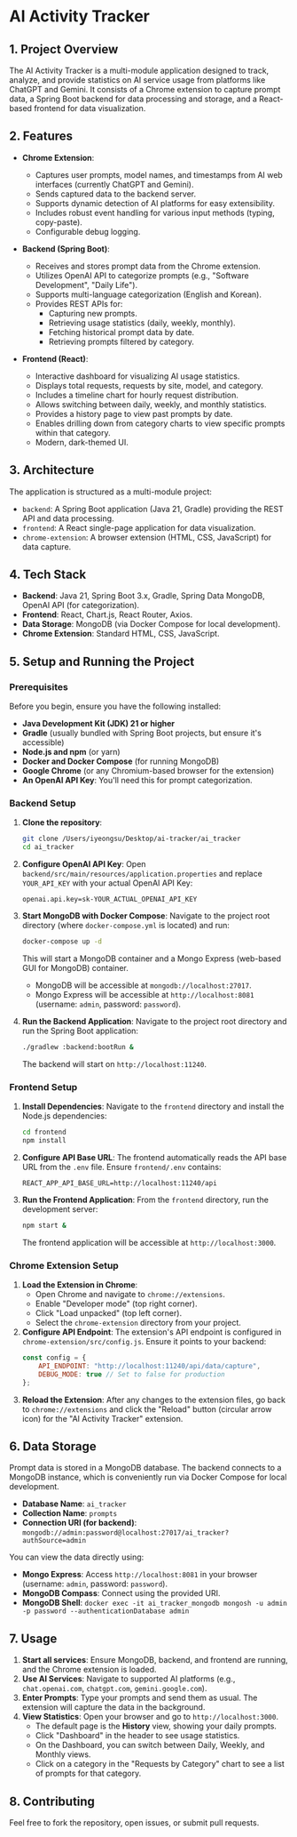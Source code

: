# AI Activity Tracker

## 1. Project Overview

The AI Activity Tracker is a multi-module application designed to track, analyze, and provide statistics on AI service usage from platforms like ChatGPT and Gemini. It consists of a Chrome extension to capture prompt data, a Spring Boot backend for data processing and storage, and a React-based frontend for data visualization.

## 2. Features

*   **Chrome Extension**:
    *   Captures user prompts, model names, and timestamps from AI web interfaces (currently ChatGPT and Gemini).
    *   Sends captured data to the backend server.
    *   Supports dynamic detection of AI platforms for easy extensibility.
    *   Includes robust event handling for various input methods (typing, copy-paste).
    *   Configurable debug logging.

*   **Backend (Spring Boot)**:
    *   Receives and stores prompt data from the Chrome extension.
    *   Utilizes OpenAI API to categorize prompts (e.g., "Software Development", "Daily Life").
    *   Supports multi-language categorization (English and Korean).
    *   Provides REST APIs for:
        *   Capturing new prompts.
        *   Retrieving usage statistics (daily, weekly, monthly).
        *   Fetching historical prompt data by date.
        *   Retrieving prompts filtered by category.

*   **Frontend (React)**:
    *   Interactive dashboard for visualizing AI usage statistics.
    *   Displays total requests, requests by site, model, and category.
    *   Includes a timeline chart for hourly request distribution.
    *   Allows switching between daily, weekly, and monthly statistics.
    *   Provides a history page to view past prompts by date.
    *   Enables drilling down from category charts to view specific prompts within that category.
    *   Modern, dark-themed UI.

## 3. Architecture


The application is structured as a multi-module project:

*   `backend`: A Spring Boot application (Java 21, Gradle) providing the REST API and data processing.
*   `frontend`: A React single-page application for data visualization.
*   `chrome-extension`: A browser extension (HTML, CSS, JavaScript) for data capture.

## 4. Tech Stack

*   **Backend**: Java 21, Spring Boot 3.x, Gradle, Spring Data MongoDB, OpenAI API (for categorization).
*   **Frontend**: React, Chart.js, React Router, Axios.
*   **Data Storage**: MongoDB (via Docker Compose for local development).
*   **Chrome Extension**: Standard HTML, CSS, JavaScript.

## 5. Setup and Running the Project

### Prerequisites

Before you begin, ensure you have the following installed:

*   **Java Development Kit (JDK) 21 or higher**
*   **Gradle** (usually bundled with Spring Boot projects, but ensure it's accessible)
*   **Node.js and npm** (or yarn)
*   **Docker and Docker Compose** (for running MongoDB)
*   **Google Chrome** (or any Chromium-based browser for the extension)
*   **An OpenAI API Key**: You'll need this for prompt categorization.

### Backend Setup

1.  **Clone the repository**:
    ```bash
    git clone /Users/iyeongsu/Desktop/ai-tracker/ai_tracker
    cd ai_tracker
    ```
2.  **Configure OpenAI API Key**:
    Open `backend/src/main/resources/application.properties` and replace `YOUR_API_KEY` with your actual OpenAI API Key:
    ```properties
    openai.api.key=sk-YOUR_ACTUAL_OPENAI_API_KEY
    ```
3.  **Start MongoDB with Docker Compose**:
    Navigate to the project root directory (where `docker-compose.yml` is located) and run:
    ```bash
    docker-compose up -d
    ```
    This will start a MongoDB container and a Mongo Express (web-based GUI for MongoDB) container.
    *   MongoDB will be accessible at `mongodb://localhost:27017`.
    *   Mongo Express will be accessible at `http://localhost:8081` (username: `admin`, password: `password`).

4.  **Run the Backend Application**:
    Navigate to the project root directory and run the Spring Boot application:
    ```bash
    ./gradlew :backend:bootRun &
    ```
    The backend will start on `http://localhost:11240`.

### Frontend Setup

1.  **Install Dependencies**:
    Navigate to the `frontend` directory and install the Node.js dependencies:
    ```bash
    cd frontend
    npm install
    ```
2.  **Configure API Base URL**:
    The frontend automatically reads the API base URL from the `.env` file. Ensure `frontend/.env` contains:
    ```
    REACT_APP_API_BASE_URL=http://localhost:11240/api
    ```
3.  **Run the Frontend Application**:
    From the `frontend` directory, run the development server:
    ```bash
    npm start &
    ```
    The frontend application will be accessible at `http://localhost:3000`.

### Chrome Extension Setup

1.  **Load the Extension in Chrome**:
    *   Open Chrome and navigate to `chrome://extensions`.
    *   Enable "Developer mode" (top right corner).
    *   Click "Load unpacked" (top left corner).
    *   Select the `chrome-extension` directory from your project.
2.  **Configure API Endpoint**:
    The extension's API endpoint is configured in `chrome-extension/src/config.js`. Ensure it points to your backend:
    ```javascript
    const config = {
        API_ENDPOINT: "http://localhost:11240/api/data/capture",
        DEBUG_MODE: true // Set to false for production
    };
    ```
3.  **Reload the Extension**:
    After any changes to the extension files, go back to `chrome://extensions` and click the "Reload" button (circular arrow icon) for the "AI Activity Tracker" extension.

## 6. Data Storage

Prompt data is stored in a MongoDB database. The backend connects to a MongoDB instance, which is conveniently run via Docker Compose for local development.

*   **Database Name**: `ai_tracker`
*   **Collection Name**: `prompts`
*   **Connection URI (for backend)**: `mongodb://admin:password@localhost:27017/ai_tracker?authSource=admin`

You can view the data directly using:
*   **Mongo Express**: Access `http://localhost:8081` in your browser (username: `admin`, password: `password`).
*   **MongoDB Compass**: Connect using the provided URI.
*   **MongoDB Shell**: `docker exec -it ai_tracker_mongodb mongosh -u admin -p password --authenticationDatabase admin`

## 7. Usage

1.  **Start all services**: Ensure MongoDB, backend, and frontend are running, and the Chrome extension is loaded.
2.  **Use AI Services**: Navigate to supported AI platforms (e.g., `chat.openai.com`, `chatgpt.com`, `gemini.google.com`).
3.  **Enter Prompts**: Type your prompts and send them as usual. The extension will capture the data in the background.
4.  **View Statistics**: Open your browser and go to `http://localhost:3000`.
    *   The default page is the **History** view, showing your daily prompts.
    *   Click "Dashboard" in the header to see usage statistics.
    *   On the Dashboard, you can switch between Daily, Weekly, and Monthly views.
    *   Click on a category in the "Requests by Category" chart to see a list of prompts for that category.

## 8. Contributing

Feel free to fork the repository, open issues, or submit pull requests.
